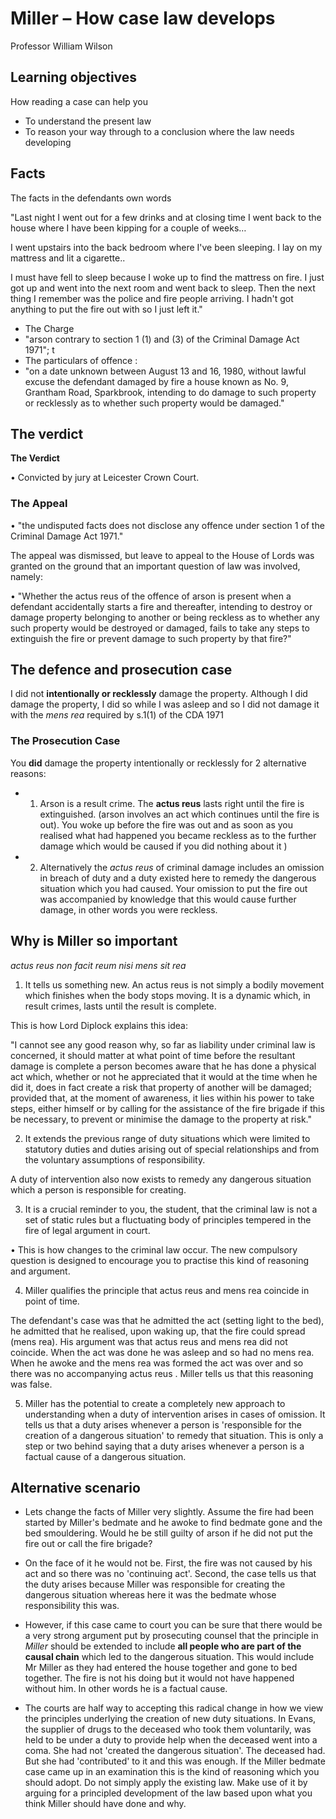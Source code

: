 # Miller – How case law develops

Professor William Wilson

## Learning objectives

How reading a case can help you

- To understand the present law
- To reason your way through to a conclusion where the law needs developing

## Facts
The facts in the defendants own words

"Last night I went out for a few drinks and at closing time I went back to the house where I have been kipping for a couple of weeks…

I went upstairs into the back bedroom where I've been sleeping. I lay on my mattress and lit a cigarette..

I must have fell to sleep because I woke up to find the mattress on fire. I just got up and went into the next room and went back to sleep. Then the next thing I remember was the police and fire people arriving. I hadn't got anything to put the fire out with so I just left it."

- The Charge
- "arson contrary to section 1 (1) and (3) of the Criminal Damage Act 1971"; t
- The particulars of offence :
- "on a date unknown between August 13 and 16, 1980, without lawful excuse the defendant damaged by fire a house known as No. 9, Grantham Road, Sparkbrook, intending to do damage to such property or recklessly as to whether such property would be damaged."

## The verdict

**The Verdict**

• Convicted by jury at Leicester Crown Court.

### **The Appeal**

• "the undisputed facts does not disclose any offence under section 1 of the Criminal Damage Act 1971."

The appeal was dismissed, but leave to appeal to the House of Lords was granted on the ground that an important question of law was involved, namely:

• "Whether the actus reus of the offence of arson is present when a defendant accidentally starts a fire and thereafter, intending to destroy or damage property belonging to another or being reckless as to whether any such property would be destroyed or damaged, fails to take any steps to extinguish the fire or prevent damage to such property by that fire?"


## The defence and prosecution case

 I did not **intentionally or recklessly** damage the property. Although I did damage the property, I did so while I was asleep and so I did not damage it with the *mens rea* required by s.1(1) of the CDA 1971

### **The Prosecution Case**

You **did** damage the property intentionally or recklessly for 2 alternative reasons:

- 1. Arson is a result crime. The **actus reus** lasts right until the fire is extinguished. (arson involves an act which continues until the fire is out). You woke up before the fire was out and as soon as you realised what had happened you became reckless as to the further damage which would be caused if you did nothing about it )
- 2. Alternatively the *actus reus* of criminal damage includes an omission in breach of duty and a duty existed here to remedy the dangerous situation which you had caused. Your omission to put the fire out was accompanied by knowledge that this would cause further damage, in other words you were reckless.

## Why is Miller so important
*actus reus non facit reum nisi mens sit rea*

1. It tells us something new. An actus reus is not simply a bodily movement which finishes when the body stops moving. It is a dynamic which, in result crimes, lasts until the result is complete.

This is how Lord Diplock explains this idea:

"I cannot see any good reason why, so far as liability under criminal law is concerned, it should matter at what point of time before the resultant damage is complete a person becomes aware that he has done a physical act which, whether or not he appreciated that it would at the time when he did it, does in fact create a risk that property of another will be damaged; provided that, at the moment of awareness, it lies within his power to take steps, either himself or by calling for the assistance of the fire brigade if this be necessary, to prevent or minimise the damage to the property at risk."

2. It extends the previous range of duty situations which were limited to statutory duties and duties arising out of special relationships and from the voluntary assumptions of responsibility.

A duty of intervention also now exists to remedy any dangerous situation which a person is responsible for creating.

3. It is a crucial reminder to you, the student, that the criminal law is not a set of static rules but a fluctuating body of principles tempered in the fire of legal argument in court.

• This is how changes to the criminal law occur. The new compulsory question is designed to encourage you to practise this kind of reasoning and argument.

4. Miller qualifies the principle that actus reus and mens rea coincide in point of time.

The defendant's case was that he admitted the act (setting light to the bed), he admitted that he realised, upon waking up, that the fire could spread (mens rea). His argument was that actus reus and mens rea did not coincide. When the act was done he was asleep and so had no mens rea. When he awoke and the mens rea was formed the act was over and so there was no accompanying actus reus . Miller tells us that this reasoning was false.


5. Miller has the potential to create a completely new approach to understanding when a duty of intervention arises in cases of omission. It tells us that a duty arises whenever a person is 'responsible for the creation of a dangerous situation' to remedy that situation. This is only a step or two behind saying that a duty arises whenever a person is a factual cause of a dangerous situation.


## Alternative scenario

- Lets change the facts of Miller very slightly. Assume the fire had been started by Miller's bedmate and he awoke to find bedmate gone and the bed smouldering. Would he be still guilty of arson if he did not put the fire out or call the fire brigade?

- On the face of it he would not be. First, the fire was not caused by his act and so there was no 'continuing act'. Second, the case tells us that the duty arises because Miller was responsible for creating the dangerous situation whereas here it was the bedmate whose responsibility this was.

- However, if this case came to court you can be sure that there would be a very strong argument put by prosecuting counsel that the principle in *Miller* should be extended to include **all people who are part of the causal chain** which led to the dangerous situation. This would include Mr Miller as they had entered the house together and gone to bed together. The fire is not his doing but it would not have happened without him. In other words he is a factual cause.

- The courts are half way to accepting this radical change in how we view the principles underlying the creation of new duty situations. In Evans, the supplier of drugs to the deceased who took them voluntarily, was held to be under a duty to provide help when the deceased went into a coma. She had not 'created the dangerous situation'. The deceased had. But she had 'contributed' to it and this was enough. If the Miller bedmate case came up in an examination this is the kind of reasoning which you should adopt. Do not simply apply the existing law. Make use of it by arguing for a principled development of the law based upon what you think Miller should have done and why.
